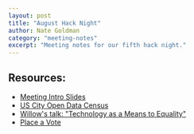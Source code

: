 ```yaml
---
layout: post
title: "August Hack Night"
author: Nate Goldman
category: "meeting-notes"
excerpt: "Meeting notes for our fifth hack night."
---
```


## Resources:

- [Meeting Intro Slides](http://slides.com/ngoldman/code-for-portland-intro)
- [US City Open Data Census](http://us-city.census.okfn.org/)
- [Willow's talk: "Technology as a Means to Equality"](http://youtu.be/oBwmMKxX5M8)
- [Place a Vote](http://placeavote.com/)
